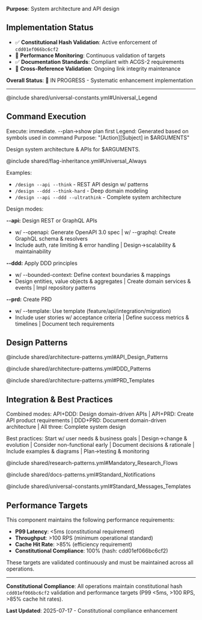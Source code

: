 <!-- Constitutional Hash: cdd01ef066bc6cf2 -->

**Purpose**: System architecture and API design


## Implementation Status

- ✅ **Constitutional Hash Validation**: Active enforcement of `cdd01ef066bc6cf2`
- 🔄 **Performance Monitoring**: Continuous validation of targets
- ✅ **Documentation Standards**: Compliant with ACGS-2 requirements
- 🔄 **Cross-Reference Validation**: Ongoing link integrity maintenance

**Overall Status**: 🔄 IN PROGRESS - Systematic enhancement implementation

---

@include shared/universal-constants.yml#Universal_Legend

## Command Execution
Execute: immediate. --plan→show plan first
Legend: Generated based on symbols used in command
Purpose: "[Action][Subject] in $ARGUMENTS"

Design system architecture & APIs for $ARGUMENTS.

@include shared/flag-inheritance.yml#Universal_Always

Examples:
- `/design --api --think` - REST API design w/ patterns
- `/design --ddd --think-hard` - Deep domain modeling
- `/design --api --ddd --ultrathink` - Complete system architecture

Design modes:

**--api:** Design REST or GraphQL APIs
- w/ --openapi: Generate OpenAPI 3.0 spec | w/ --graphql: Create GraphQL schema & resolvers
- Include auth, rate limiting & error handling | Design→scalability & maintainability

**--ddd:** Apply DDD principles
- w/ --bounded-context: Define context boundaries & mappings
- Design entities, value objects & aggregates | Create domain services & events | Impl repository patterns

**--prd:** Create PRD 
- w/ --template: Use template (feature/api/integration/migration)
- Include user stories w/ acceptance criteria | Define success metrics & timelines | Document tech requirements

## Design Patterns

@include shared/architecture-patterns.yml#API_Design_Patterns

@include shared/architecture-patterns.yml#DDD_Patterns

@include shared/architecture-patterns.yml#PRD_Templates

## Integration & Best Practices

Combined modes: API+DDD: Design domain-driven APIs | API+PRD: Create API product requirements | DDD+PRD: Document domain-driven architecture | All three: Complete system design

Best practices: Start w/ user needs & business goals | Design→change & evolution | Consider non-functional early | Document decisions & rationale | Include examples & diagrams | Plan→testing & monitoring

@include shared/research-patterns.yml#Mandatory_Research_Flows

@include shared/docs-patterns.yml#Standard_Notifications

@include shared/universal-constants.yml#Standard_Messages_Templates


## Performance Targets

This component maintains the following performance requirements:

- **P99 Latency**: <5ms (constitutional requirement)
- **Throughput**: >100 RPS (minimum operational standard)
- **Cache Hit Rate**: >85% (efficiency requirement)
- **Constitutional Compliance**: 100% (hash: cdd01ef066bc6cf2)

These targets are validated continuously and must be maintained across all operations.

---

**Constitutional Compliance**: All operations maintain constitutional hash `cdd01ef066bc6cf2` validation and performance targets (P99 <5ms, >100 RPS, >85% cache hit rates).

**Last Updated**: 2025-07-17 - Constitutional compliance enhancement

